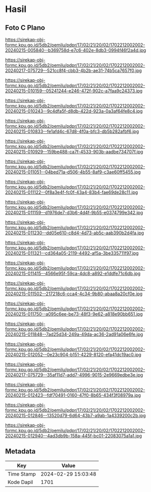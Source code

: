 # Hasil

## Foto C Plano

https://sirekap-obj-formc.kpu.go.id/5db2/pemilu/pdpr/17/02/21/20/02/1702212002002-20240215-005840--b369758d-e7c6-402e-8db3-0994f46f2a4d.jpg

https://sirekap-obj-formc.kpu.go.id/5db2/pemilu/pdpr/17/02/21/20/02/1702212002002-20240217-075729--521cc8f4-cbb3-4b2b-ae31-74b5ca7657f0.jpg

https://sirekap-obj-formc.kpu.go.id/5db2/pemilu/pdpr/17/02/21/20/02/1702212002002-20240215-010159--05241244-e246-472f-902c-a7faa9c24373.jpg

https://sirekap-obj-formc.kpu.go.id/5db2/pemilu/pdpr/17/02/21/20/02/1702212002002-20240215-010243--9c4dfa5f-d8db-422d-923a-0a3af64fe8c4.jpg

https://sirekap-obj-formc.kpu.go.id/5db2/pemilu/pdpr/17/02/21/20/02/1702212002002-20240215-010833--fe1afd4c-67d8-4f0a-bfc3-db5b282afbf6.jpg

https://sirekap-obj-formc.kpu.go.id/5db2/pemilu/pdpr/17/02/21/20/02/1702212002002-20240215-010929--159be488-ca7f-4533-903b-aadbe734707f.jpg

https://sirekap-obj-formc.kpu.go.id/5db2/pemilu/pdpr/17/02/21/20/02/1702212002002-20240215-011051--04bed71a-d506-4b55-8af9-c3ae60ff5455.jpg

https://sirekap-obj-formc.kpu.go.id/5db2/pemilu/pdpr/17/02/21/20/02/1702212002002-20240215-011122--0f8a3e4f-fc0f-43a4-83b4-fae69de28c11.jpg

https://sirekap-obj-formc.kpu.go.id/5db2/pemilu/pdpr/17/02/21/20/02/1702212002002-20240215-011159--d1976de7-d3b6-4d4f-9b55-e0374799e342.jpg

https://sirekap-obj-formc.kpu.go.id/5db2/pemilu/pdpr/17/02/21/20/02/1702212002002-20240215-011230--dd05e610-c8d4-4d73-ab5c-aab390b2d4fa.jpg

https://sirekap-obj-formc.kpu.go.id/5db2/pemilu/pdpr/17/02/21/20/02/1702212002002-20240215-011321--cd364a05-2119-4492-af5a-3be335711f97.jpg

https://sirekap-obj-formc.kpu.go.id/5db2/pemilu/pdpr/17/02/21/20/02/1702212002002-20240215-011415--4566e95f-59ca-4dc8-a892-e1ddfe71c6db.jpg

https://sirekap-obj-formc.kpu.go.id/5db2/pemilu/pdpr/17/02/21/20/02/1702212002002-20240215-011502--217218c6-cca4-4c34-9b80-abaa8a20cf0e.jpg

https://sirekap-obj-formc.kpu.go.id/5db2/pemilu/pdpr/17/02/21/20/02/1702212002002-20240215-011750--a095c6ee-be73-48f3-9e62-a818e90bb651.jpg

https://sirekap-obj-formc.kpu.go.id/5db2/pemilu/pdpr/17/02/21/20/02/1702212002002-20240215-011848--7ad25d34-249a-49da-ac36-2ad91a06e6fe.jpg

https://sirekap-obj-formc.kpu.go.id/5db2/pemilu/pdpr/17/02/21/20/02/1702212002002-20240215-012052--0e23c904-b151-4229-8120-efa41dc19ac0.jpg

https://sirekap-obj-formc.kpu.go.id/5db2/pemilu/pdpr/17/02/21/20/02/1702212002002-20240217-075729--35af11d7-add7-4996-9015-2e9669edbe3e.jpg

https://sirekap-obj-formc.kpu.go.id/5db2/pemilu/pdpr/17/02/21/20/02/1702212002002-20240215-012423--fdf70491-0160-47f0-8b65-434f3f08979a.jpg

https://sirekap-obj-formc.kpu.go.id/5db2/pemilu/pdpr/17/02/21/20/02/1702212002002-20240215-012846--13520d79-6d64-43b7-a9ab-1a4339200c2b.jpg

https://sirekap-obj-formc.kpu.go.id/5db2/pemilu/pdpr/17/02/21/20/02/1702212002002-20240215-012940--4ad3db9b-158a-445f-bc01-22083075a1a1.jpg


## Metadata

| Key        | Value               |
| ---------- | ------------------- |
| Time Stamp | 2024-02-29 15:03:48 |
| Kode Dapil | 1701                |



